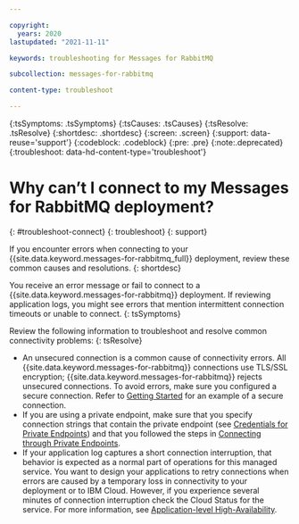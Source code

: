 ```yaml
---

copyright:
  years: 2020
lastupdated: "2021-11-11"

keywords: troubleshooting for Messages for RabbitMQ

subcollection: messages-for-rabbitmq

content-type: troubleshoot

---
```


{:tsSymptoms: .tsSymptoms}
{:tsCauses: .tsCauses}
{:tsResolve: .tsResolve}
{:shortdesc: .shortdesc}
{:screen: .screen}
{:support: data-reuse='support'}
{:codeblock: .codeblock}
{:pre: .pre}
{:note:.deprecated}
{:troubleshoot: data-hd-content-type='troubleshoot'}


# Why can’t I connect to my Messages for RabbitMQ deployment?
{: #troubleshoot-connect}
{: troubleshoot}
{: support}

If you encounter errors when connecting to your {{site.data.keyword.messages-for-rabbitmq_full}} deployment, review these common causes and resolutions.
{: shortdesc}

You receive an error message or fail to connect to a {{site.data.keyword.messages-for-rabbitmq}} deployment.  If reviewing application logs, you might see errors that mention intermittent connection timeouts or unable to connect.
{: tsSymptoms}

Review the following information to troubleshoot and resolve common connectivity problems:
{: tsResolve}

* An unsecured connection is a common cause of connectivity errors.  All {{site.data.keyword.messages-for-rabbitmq}} connections use TLS/SSL encryption; {{site.data.keyword.messages-for-rabbitmq}} rejects unsecured connections.  To avoid errors, make sure you configured a secure connection.  Refer to [Getting Started](/docs/messages-for-rabbitmq?topic=messages-for-rabbitmq-getting-started) for an example of a secure connection.
* If you are using a private endpoint, make sure that you specify connection strings that contain the private endpoint (see [Credentials for Private Endpoints](/docs/messages-for-rabbitmq?topic=cloud-databases-service-endpoints#credentials-for-private-endpoints)) and that you followed the steps in [Connecting through Private Endpoints](/docs/messages-for-rabbitmq?topic=cloud-databases-service-endpoints#private-endpoint-connections).
* If your application log captures a short connection interruption, that behavior is expected as a normal part of operations for this managed service. You want to design your applications to retry connections when errors are caused by a temporary loss in connectivity to your deployment or to IBM Cloud. However, if you experience several minutes of connection interruption check the Cloud Status for the service. For more information, see [Application-level High-Availability](/docs/messages-for-rabbitmq?topic=messages-for-rabbitmq-high-availability#high-availability-for-your-application).

